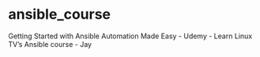 # ansible_course
Getting Started with Ansible Automation Made Easy - Udemy -  Learn Linux TV’s Ansible course - Jay
